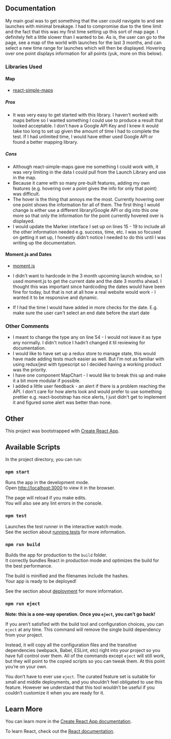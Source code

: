 ## Documentation

My main goal was to get something that the user could navigate to and see launches with minimal breakage. I had to compromise due to the time limit and the fact that this was my first time setting up this sort of map page. I definitely felt a little slower than I wanted to be. As is, the user can go to the page, see a map of the world with launches for the last 3 months, and can select a new time range for launches which will then be displayed. Hovering over one point displays information for all points (yuk, more on this below). 

### Libraries Used

#### Map

- [react-simple-maps](https://www.react-simple-maps.io/)

##### Pros

- It was very easy to get started with this library. I haven't worked with maps before so I wanted something I could use to produce a result that looked acceptable. I don't have a Google API Key and I knew it would take too long to set up given the amount of time I had to complete the test. If I had unlimited time, I would have either used Google API or found a better mapping library. 

##### Cons

- Although react-simple-maps gave me something I could work with, it was very limiting in the data I could pull from the Launch Library and use in the map. 
- Because it came with so many pre-built features, adding my own features (e.g. hovering over a point gives the info for only that point) was difficult. 
- The hover is the thing that annoys me the most. Currently hovering over one point shows the information for all of them. The first thing I would change is either use a different library/Google API or dig into this one more so that only the information for the point currently hovered over is displayed.
- I would update the Marker interface I set up on lines 15 - 19 to include all the other information needed e.g. success, time, etc. I was so focused on getting it set up, I honestly didn't notice I needed to do this until I was writing up the documentation. 

#### Moment.js and Dates

- [moment.js](https://momentjs.com/)

- I didn't want to hardcode in the 3 month upcoming launch window, so I used moment.js to get the current date and the date 3 months ahead. I thought this was important since hardcoding the dates would have been fine for today, but that is not at all how a real website would work - I wanted it to be responsive and dynamic. 
- If I had the time I would have added in more checks for the date. E.g. make sure the user can't select an end date before the start date

### Other Comments 

- I meant to change the type any on line 54 - I would not leave it as type any normally. I didn't notice I hadn't changed it til reviewing for documentation.
- I would like to have set up a redux store to manage state, this would have made adding tests much easier as well. But I'm not as familiar with using redux/jest with typescript so I decided having a working product was the priority.
- I have one component MapChart - I would like to break this up and make it a bit more modular if possible. 
- I added a little user feedback - an alert if there is a problem reaching the API. I don't care for how alerts look and would prefer to use something prettier e.g. react-bootstrap has nice alerts, I just didn't get to implement it and figured some alert was better than none. 

## Other

This project was bootstrapped with [Create React App](https://github.com/facebook/create-react-app).

## Available Scripts

In the project directory, you can run:

### `npm start`

Runs the app in the development mode.<br />
Open [http://localhost:3000](http://localhost:3000) to view it in the browser.

The page will reload if you make edits.<br />
You will also see any lint errors in the console.

### `npm test`

Launches the test runner in the interactive watch mode.<br />
See the section about [running tests](https://facebook.github.io/create-react-app/docs/running-tests) for more information.

### `npm run build`

Builds the app for production to the `build` folder.<br />
It correctly bundles React in production mode and optimizes the build for the best performance.

The build is minified and the filenames include the hashes.<br />
Your app is ready to be deployed!

See the section about [deployment](https://facebook.github.io/create-react-app/docs/deployment) for more information.

### `npm run eject`

**Note: this is a one-way operation. Once you `eject`, you can’t go back!**

If you aren’t satisfied with the build tool and configuration choices, you can `eject` at any time. This command will remove the single build dependency from your project.

Instead, it will copy all the configuration files and the transitive dependencies (webpack, Babel, ESLint, etc) right into your project so you have full control over them. All of the commands except `eject` will still work, but they will point to the copied scripts so you can tweak them. At this point you’re on your own.

You don’t have to ever use `eject`. The curated feature set is suitable for small and middle deployments, and you shouldn’t feel obligated to use this feature. However we understand that this tool wouldn’t be useful if you couldn’t customize it when you are ready for it.

## Learn More

You can learn more in the [Create React App documentation](https://facebook.github.io/create-react-app/docs/getting-started).

To learn React, check out the [React documentation](https://reactjs.org/).

